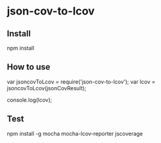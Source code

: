 json-cov-to-lcov
=====================

Install
---------------------

  npm install

How to use
---------------------

  var jsoncovToLcov = require('json-cov-to-lcov');
  var lcov = jsoncovToLcov(jsonCovResult);

  console.log(lcov);

Test
---------------------

  npm install -g mocha mocha-lcov-reporter jscoverage
